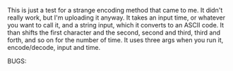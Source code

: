 This is just a test for a strange encoding method that came to me. It didn't really work, but I'm uploading it anyway. It takes an input time, or whatever you want to call it, and a string input, which it converts to an ASCII code. It than shifts the first character and the second, second and third, third and forth, and so on for the number of time. It uses three args when you run it, encode/decode, input and time.

BUGS:

